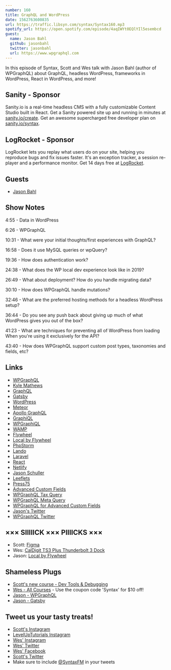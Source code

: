 ```yaml
---
number: 160
title: GraphQL and WordPress
date: 1562763600835
url: https://traffic.libsyn.com/syntax/Syntax160.mp3
spotify_url: https://open.spotify.com/episode/4aqIWYt0EQlYIl5esembcd
guest:
  name: Jason Bahl
  github: jasonbahl
  twitter: jasonbahl
  url: https://www.wpgraphql.com
---
```


In this episode of Syntax, Scott and Wes talk with Jason Bahl (author of WPGraphQL) about GraphQL, headless WordPress, frameworks in WordPress, React in WordPress, and more!

## Sanity - Sponsor

Sanity.io is a real-time headless CMS with a fully customizable Content Studio built in React. Get a Sanity powered site up and running in minutes at [sanity.io/create](https://www.sanity.io/create). Get an awesome supercharged free developer plan on [sanity.io/syntax](https://www.sanity.io/syntax).

## LogRocket - Sponsor

LogRocket lets you replay what users do on your site, helping you reproduce bugs and fix issues faster. It's an exception tracker, a session re-player and a performance monitor. Get 14 days free at [LogRocket](https://logrocket.com/syntax).

## Guests

* [Jason Bahl](https://twitter.com/jasonbahl)

## Show Notes

4:55 - Data in WordPress

6:26 - WPGraphQL

10:31 - What were your initial thoughts/first experiences with GraphQL?

16:58 - Does it use MySQL queries or wpQuery?

19:36 - How does authentication work?

24:38 - What does the WP local dev experience look like in 2019?

26:49 - What about deployment? How do you handle migrating data?

30:10 - How does WPGraphQL handle mutations?

32:46 - What are the preferred hosting methods for a headless WordPress setup?

36:44 - Do you see any push back about giving up much of what WordPress gives you out of the box?

41:23 - What are techniques for preventing all of WordPress from loading When you're using it exclusively for the API?

43:40 - How does WPGraphQL support custom post types, taxonomies and fields, etc?

## Links
* [WPGraphQL](https://www.wpgraphql.com/)
* [Kyle Mathews](https://twitter.com/kylemathews)
* [GraphQL](https://graphql.org/)
* [Gatsby](https://www.gatsbyjs.org/)
* [WordPress](https://wordpress.org/)
* [Meteor](https://www.meteor.com/)
* [Apollo GraphQL](https://www.apollographql.com/)
* [GraphiQL](https://github.com/graphql/graphiql)
* [WPGraphiQL](https://github.com/jasonbahl/wp-graphiql)
* [WAMP](http://www.wampserver.com/en/)
* [Flywheel](https://getflywheel.com/)
* [Local by Flywheel](https://localbyflywheel.com/)
* [PhpStorm](https://www.jetbrains.com/phpstorm/)
* [Lando](https://docs.devwithlando.io/)
* [Laravel](https://laravel.com/)
* [React](https://reactjs.org/)
* [Netlify](https://www.netlify.com/)
* [Jason Schuller](https://jason.sc/)
* [Leeflets](https://leeflets.com/)
* [Press75](https://press75.com/)
* [Advanced Custom Fields](https://www.advancedcustomfields.com/)
* [WPGraphQL Tax Query](https://github.com/wp-graphql/wp-graphql-tax-query)
* [WPGraphQL Meta Query](https://github.com/wp-graphql/wp-graphql-meta-query)
* [WPGraphQL for Advanced Custom Fields](https://www.wpgraphql.com/acf/)
* [Jason's Twitter](https://twitter.com/jasonbahl)
* [WPGraphQL Twitter](https://twitter.com/wpgraphql)

## ××× SIIIIICK ××× PIIIICKS ×××
* Scott: [Figma](https://www.figma.com/)
* Wes: [CalDigit TS3 Plus Thunderbolt 3 Dock](https://www.amazon.com/CalDigit-TS3-Plus-Thunderbolt-Dock/dp/B07CZPV8DF)
* Jason: [Local by Flywheel](https://localbyflywheel.com/)

## Shameless Plugs
* [Scott's new course - Dev Tools & Debugging](https://www.leveluptutorials.com/pro)
* [Wes - All Courses](https://wesbos.com/courses/) - Use the coupon code 'Syntax' for $10 off!
* [Jason - WPGraphQL](https://www.wpgraphql.com/)
* [Jason - Gatsby](https://www.gatsbyjs.org/)

## Tweet us your tasty treats!
* [Scott's Instagram](https://www.instagram.com/stolinski/)
* [LevelUpTutorials Instagram](https://www.instagram.com/LevelUpTutorials/)
* [Wes' Instagram](https://www.instagram.com/wesbos/)
* [Wes' Twitter](https://twitter.com/wesbos)
* [Wes' Facebook](https://www.facebook.com/wesbos.developer)
* [Scott's Twitter](https://twitter.com/stolinski)
* Make sure to include [@SyntaxFM](https://twitter.com/SyntaxFM) in your tweets